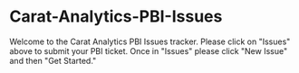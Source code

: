 # Carat-Analytics-PBI-Issues

Welcome to the Carat Analytics PBI Issues tracker. Please click on "Issues" above to submit your PBI ticket. Once in "Issues" please click "New Issue" and then "Get Started."
